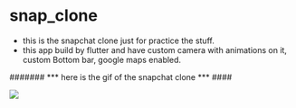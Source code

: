 # snap_clone

- this is the snapchat clone just for practice the stuff.
- this app build by flutter and have custom camera with animations on it, custom Bottom bar, google maps enabled.

####### *** here is the gif of the snapchat clone *** ####

   *************![](snapclone.gif)*************
